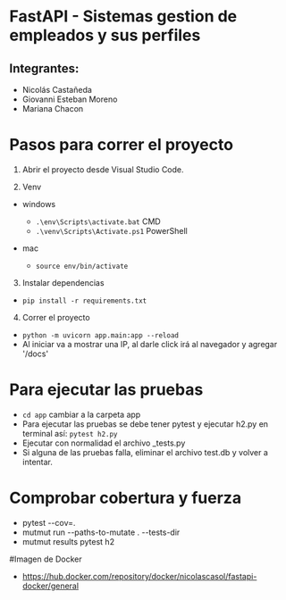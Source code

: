 # FastAPI - Sistemas gestion de empleados y sus perfiles

## Integrantes:

- Nicolás Castañeda
- Giovanni Esteban Moreno
- Mariana Chacon

# Pasos para correr el proyecto

1. Abrir el proyecto desde Visual Studio Code.

2. Venv

- windows

  - `.\env\Scripts\activate.bat`  CMD
  - `.\venv\Scripts\Activate.ps1`  PowerShell

- mac
  - `source env/bin/activate`

3. Instalar dependencias

- `pip install -r requirements.txt`

4. Correr el proyecto

- `python -m uvicorn app.main:app --reload`
- Al iniciar va a mostrar una IP, al darle click irá al navegador y agregar '/docs'

# Para ejecutar las pruebas 
- `cd app` cambiar a la carpeta app
- Para ejecutar las pruebas se debe tener pytest y ejecutar h2.py en terminal así:
 `pytest h2.py` 
- Ejecutar con normalidad el archivo _tests.py
- Si alguna de las pruebas falla, eliminar el archivo test.db y volver a intentar.

# Comprobar cobertura y fuerza

- pytest --cov=.
- mutmut run --paths-to-mutate . --tests-dir
- mutmut results
pytest h2

#Imagen de Docker
- https://hub.docker.com/repository/docker/nicolascasol/fastapi-docker/general
